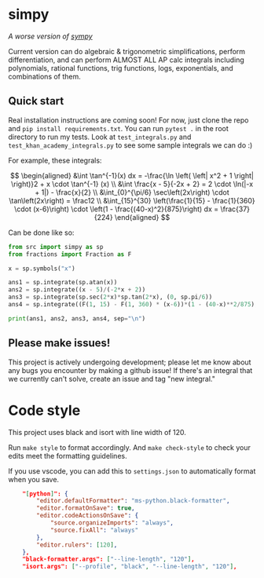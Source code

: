 # simpy

_A worse version of [sympy](https://www.sympy.org)_

Current version can do algebraic & trigonometric simplifications, perform differentiation, and can perform ALMOST ALL AP calc integrals including polynomials, rational functions, trig functions, logs, exponentials, and combinations of them.

## Quick start

Real installation instructions are coming soon! For now, just clone the repo and `pip install requirements.txt`. You can run `pytest .` in the root directory to run my tests. Look at `test_integrals.py` and `test_khan_academy_integrals.py` to see some sample integrals we can do :)

For example, these integrals:

$$
\begin{aligned}
&\int \tan^{-1}(x) dx = -\frac{\ln \left( \left| x^2 + 1 \right| \right)}2 + x \cdot \tan^{-1} (x)
\\
&\int \frac{x - 5}{-2x + 2} = 2 \cdot \ln(|-x + 1|) - \frac{x}{2}
\\
&\int_{0}^{\pi/6} \sec\left(2x\right) \cdot \tan\left(2x\right) = \frac12
\\
&\int_{15}^{30} \left(\frac{1}{15} - \frac{1}{360} \cdot (x-6)\right) \cdot \left(1 - \frac{(40-x)^2}{875}\right) dx = \frac{37}{224}
\end{aligned}
$$

Can be done like so:

```python
from src import simpy as sp
from fractions import Fraction as F

x = sp.symbols("x")

ans1 = sp.integrate(sp.atan(x))
ans2 = sp.integrate((x - 5)/(-2*x + 2))
ans3 = sp.integrate(sp.sec(2*x)*sp.tan(2*x), (0, sp.pi/6))
ans4 = sp.integrate((F(1, 15) - F(1, 360) * (x-6))*(1 - (40-x)**2/875), (x, 15, 30))

print(ans1, ans2, ans3, ans4, sep="\n")
```

## Please make issues!

This project is actively undergoing development; please let me know about any bugs you encounter by making a github issue! If there's an integral that we currently can't solve, create an issue and tag "new integral."

# Code style

This project uses black and isort with line width of 120.

Run `make style` to format accordingly. And `make check-style` to check your edits meet the formatting guidelines.

If you use vscode, you can add this to `settings.json` to automatically format when you save.

```json
    "[python]": {
        "editor.defaultFormatter": "ms-python.black-formatter",
        "editor.formatOnSave": true,
        "editor.codeActionsOnSave": {
            "source.organizeImports": "always",
            "source.fixAll": "always"
        },
        "editor.rulers": [120],
    },
    "black-formatter.args": ["--line-length", "120"],
    "isort.args": ["--profile", "black", "--line-length", "120"],
```

